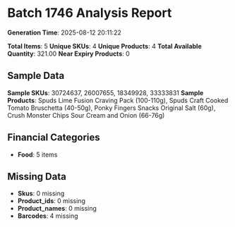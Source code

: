 # Batch 1746 Analysis Report

**Generation Time**: 2025-08-12 20:11:22

**Total Items**: 5
**Unique SKUs**: 4
**Unique Products**: 4
**Total Available Quantity**: 321.00
**Near Expiry Products**: 0

## Sample Data
**Sample SKUs**: 30724637, 26007655, 18349928, 33333831
**Sample Products**: Spuds Lime Fusion Craving Pack (100-110g), Spuds Craft Cooked Tomato Bruschetta (40-50g), Ponky Fingers Snacks Original Salt (60g), Crush Monster Chips Sour Cream and Onion (66-76g)

## Financial Categories
- **Food**: 5 items

## Missing Data
- **Skus**: 0 missing
- **Product_ids**: 0 missing
- **Product_names**: 0 missing
- **Barcodes**: 4 missing
